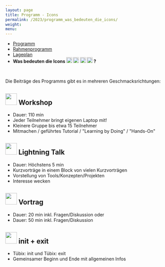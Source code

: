 ```yaml
---
layout: page
title: Programm - Icons
permalink: /2023/programm_was_bedeuten_die_icons/
weight:
menu:
---
```


* <a href="../programm/">Programm</a>
* <a href="../programm_rahmen/">Rahmenprogramm</a>
* <a href="../lageplan/">Lageplan</a>
* <span style="font-weight: bold;">Was bedeuten die Icons <img height="18" width="18" src="../../images/workshop.svg"> <img height="18" width="18" src="../../images/talk.svg"> <img height="18" width="18" src="../../images/talk2.svg"> <img height="18" width="18" src="../../images/lightning.svg"> ?</span>

<br/>

Die Beiträge des Programms gibt es in mehreren Geschmacksrichtungen:

<h2><span><img height="36" width="36" src="../../images/workshop.svg"></span> Workshop</h2>

  * Dauer: 110 min
  * Jeder Teilnehmer bringt eigenen Laptop mit!
  * Kleinere Gruppe bis etwa 15 Teilnehmer
  * Mitmachen / geführtes Tutorial / "Learning by Doing" / "Hands-On"

<h2><span><img height="36" width="36" src="../../images/lightning.svg"></span> Lightning Talk</h2>

  * Dauer: Höchstens 5 min
  * Kurzvorträge in einem Block von vielen Kurzvorträgen
  * Vorstellung von Tools/Konzepten/Projekten
  * Interesse wecken

<h2><span><img height="36" width="36" src="../../images/talk.svg"></span> Vortrag</h2>

  * Dauer: 20 min inkl. Fragen/Diskussion oder
  * Dauer: 50 min inkl. Fragen/Diskussion

<h2><span><img height="36" width="36" src="../../images/talk2.svg"></span> init + exit</h2>

  * Tübix: init und Tübix: exit
  * Gemeinsamer Beginn und Ende mit allgemeinen Infos
